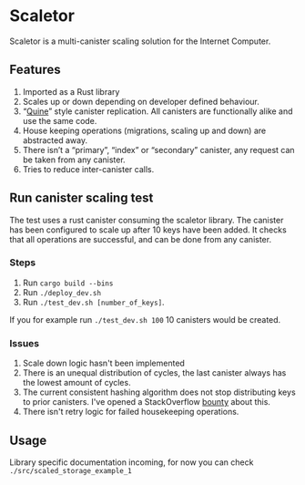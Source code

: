 # Scaletor

Scaletor is a multi-canister scaling solution for the Internet Computer.

## Features
1. Imported as a Rust library
2. Scales up or down depending on 
 developer defined behaviour.
3. “[Quine](https://en.wikipedia.org/wiki/Quine_(computing))” style canister replication. All canisters are functionally alike and use the same code.
4.  House keeping operations (migrations, scaling up and down) are abstracted away.
5. There isn’t a “primary”, “index” or “secondary” canister, any request can be taken from any canister.
6. Tries to reduce inter-canister calls.

## Run canister scaling test
The test uses a rust canister consuming the scaletor library. The canister has been configured to scale up after 10 keys have been added. It checks that all operations are successful, and can be done from any canister.

### Steps
1. Run `cargo build --bins`
2. Run `./deploy_dev.sh`
3. Run `./test_dev.sh [number_of_keys]`. 

If you for example run `./test_dev.sh 100` 10 canisters would be created.

### Issues
1. Scale down logic hasn't been implemented
2. There is an unequal distribution of cycles, the last canister always has the lowest amount of cycles. 
3. The current consistent hashing algorithm does not stop distributing keys to prior canisters. I've opened a StackOverflow [bounty](https://cs.stackexchange.com/questions/150613/consistent-hashing-algorithm-without-distribution-load-balancing/151070#151070) about this.
4. There isn't retry logic for failed housekeeping operations.

## Usage
Library specific documentation incoming, for now you can check `./src/scaled_storage_example_1`